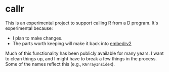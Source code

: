 # callr

This is an experimental project to support calling R from a D program. It's experimental because:

- I plan to make changes.
- The parts worth keeping will make it back into [embedrv2](https://github.com/bachmeil/embedrv2)

Much of this functionality has been publicly available for many years. I want to clean things up, and I might have to break a few things in the process. Some of the names reflect this (e.g., `RArrayInsideR`).

